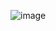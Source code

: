 ![image](https://github.com/andreaspf8585/WaterMarkOnPDF/assets/52311130/b12f7c7c-2a95-40ce-bbfa-04fc8e05b940)
